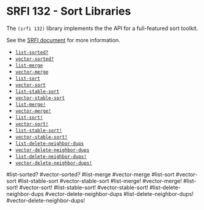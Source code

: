 # SRFI 132 - Sort Libraries

The `(srfi 132)` library implements the the API for a full-featured sort toolkit.

See the [SRFI document](http://srfi.schemers.org/srfi-132/srfi-132.html) for more information.

- [`list-sorted?`](#list-sorted)
- [`vector-sorted?`](#vector-sorted)
- [`list-merge`](#list-merge)
- [`vector-merge`](#vector-merge)
- [`list-sort`](#list-sort)
- [`vector-sort`](#vector-sort)
- [`list-stable-sort`](#list-stable-sort)
- [`vector-stable-sort`](#vector-stable-sort)
- [`list-merge!`](#list-merge-1)
- [`vector-merge!`](#vector-merge-1)
- [`list-sort!`](#list-sort-1)
- [`vector-sort!`](#vector-sort-1)
- [`list-stable-sort!`](#list-stable-sort)
- [`vector-stable-sort!`](#vector-stable-sort)
- [`list-delete-neighbor-dups`](#list-delete-neighbor-dups)
- [`vector-delete-neighbor-dups`](#vector-delete-neighbor-dups)
- [`list-delete-neighbor-dups!`](#list-delete-neighbor-dups-1)
- [`vector-delete-neighbor-dups!`](#vector-delete-neighbor-dups-1)

#list-sorted?
#vector-sorted?
#list-merge
#vector-merge
#list-sort
#vector-sort
#list-stable-sort
#vector-stable-sort
#list-merge!
#vector-merge!
#list-sort!
#vector-sort!
#list-stable-sort!
#vector-stable-sort!
#list-delete-neighbor-dups
#vector-delete-neighbor-dups
#list-delete-neighbor-dups!
#vector-delete-neighbor-dups!
